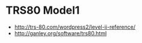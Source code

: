 # TRS80 Model1

* http://trs-80.com/wordpress2/level-ii-reference/
* http://ganley.org/software/trs80.html
